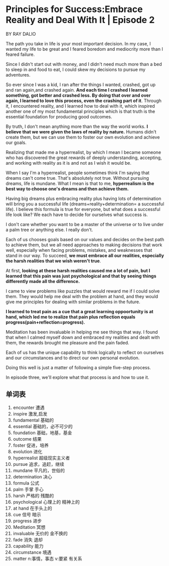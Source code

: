 # Principles for Success:Embrace Reality and Deal With It | Episode 2

BY RAY DALIO

The path you take in life is your most important decision. In my case, I wanted my life to be great and I feared boredom and mediocrity more than I feared failure. 

Since I didn't start out with money, and I didn't need much more than a bed to sleep in and food to eat, I could skew my decisions to pursue my adventures.

So ever since I was a kid, I ran after the things I wanted, crashed, got up and ran again,and crashed again. **And each time I crashed I learned something, got better and crashed less. By doing that over and over again, I learned to love this process, even the crashing part of it**. Through it, I encountered reality, and I learned how to deal with it, which inspired another one of my most fundamental principles which is that truth is the essential foundation for producing good outcomes.

By truth, I don't mean anything more than the way the world works. **I believe that we were given the laws of reality by nature.** Humans didn't create them, but we can use them to foster our own evolution and achieve our goals.

Realizing that made me a hyperrealist, by which I mean I became someone who has discovered the great rewards of deeply understanding, accepting, and working with reality as it is and not as I wish it would be.

When I say I'm a hyperrealist, people sometimes think I'm saying that dreams can't come true. That's absolutely not true. Without pursuing dreams, life is mundane. What I mean is that to me, **hyperrealism is the best way to choose one's dreams and then achieve them.**

Having big dreams plus embracing reality plus having lots of determination will bring you a successful life (dreams+reality+determination= a successful life). I believe this formula is true for everyone, but what does a successful life look like? We each have to decide for ourselves what success is.

I don't care whether you want to be a master of the universe or to live under a palm tree or anything else. I really don't.

Each of us chooses goals based on our values and decides on the best path to achieve them, but we all need approaches to making decisions that work well, especially when facing problems, mistakes, and weaknesses that stand in our way. To succeed, **we must embrace all our realities, especially the harsh realities that we wish weren't true**.

At first, **looking at these harsh realities caused me a lot of pain, but I learned that this pain was just psychological and that by seeing things differently made all the difference.** 

I came to view problems like puzzles that would reward me if I could solve them. They would help me deal with the problem at hand, and they would give me principles for dealing with similar problems in the future.

**I learned to treat pain as a cue that a great learning oppoortunity is at hand, which led me to realize that pain plus reflection equals progress(pain+reflection=progress).**

Meditation has been invaluable in helping me see things that way. I found that when I calmed myself down and embraced my realities and dealt with them, the rewards brought me pleasure and the pain faded.

Each of us has the unique capability to think logically to reflect on ourselves and our circumstances and to direct our own personal evolution.

Doing this well is just a matter of following  a simple five-step process.

In episode three, we'll explore what that process is and how to use it.

## 单词表

1. encounter 遭遇
2. inspire 激发,启发
3. fundamental 基础的
4. essential 基础的，必不可少的
5. foundation 基础，地基，基金
6. outcome 结果
7. foster 促进，培养
8. evolution 进化
9. hyperrealist 超级现实主义者
10. pursue 追求，追赶，继续
11. mundane 平凡的，世俗的
12. determination 决心
13. formula 公式
14. palm 手掌 手心
15. harsh 严格的 残酷的
16. psychological 心理上的  精神上的
17. at hand 在手头上的
18. cue 信号 暗示
19. progress 进步
20. Meditation 冥想
21. invaluable 无价的 金不换的
22. fade 消失 退却
23. capability 能力
24. circumstance 境遇
25. matter n:事情，事态   v:要紧 有关系